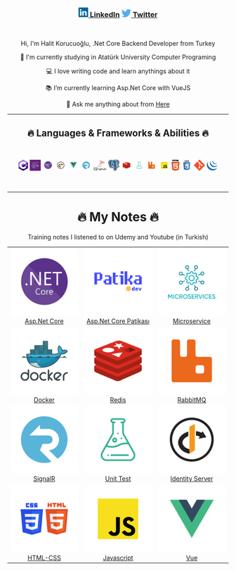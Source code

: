   <h3 align="center">
      <a href="https://www.linkedin.com/in/halitkorucuoglu" target="_blank" title="LinkedIn Profile"><img width="22" src="https://raw.githubusercontent.com/korucuoglu/korucuoglu/main/images/linkedin.svg"> LinkedIn</a>
      <a href="https://twitter.com/Korucuoglu16" target="_blank" title="Twitter Profile"><img width="22" src="https://raw.githubusercontent.com/korucuoglu/korucuoglu/main/images/twitter.png"> Twitter</a>
  </h3>

  <br>
  <div align="center">
    <p>Hi, I'm Halit Korucuoğlu, .Net Core Backend Developer from Turkey</p>
    <p>🔬 I'm currently studying in Atatürk University Computer Programing</p>
    <p>💻 I love writing code and learn anythings about it </p>
    <p>📚 I’m currently learning Asp.Net Core with VueJS </p>
   <p>
    💬 Ask me anything about from <a href="https://github.com/korucuoglu/korucuoglu/issues" title="Issues">Here</a> </p>
  </div>

  <hr>
  <h2 align="center">🔥 Languages & Frameworks & Abilities 🔥</h2>
  <br>
  <p align="center">
     <img title="C#" height="25" src="https://raw.githubusercontent.com/korucuoglu/korucuoglu/main/images/c-sharp.png">
     <img title="Entity Framework" height="25" src="https://raw.githubusercontent.com/korucuoglu/korucuoglu/main/images/ef-core.png">
     <img title=".Net Core" height="25" src="https://raw.githubusercontent.com/korucuoglu/korucuoglu/main/images/dotnet-core.svg">
     <img title="Identity Server" height="25" src="https://raw.githubusercontent.com/korucuoglu/korucuoglu/main/images/identity.svg">
     <img title="VueJs" height="25" src="https://raw.githubusercontent.com/korucuoglu/korucuoglu/main/images/vue.svg">
     <img title="SignalR" height="25" src="https://raw.githubusercontent.com/korucuoglu/korucuoglu/main/images/signalr.svg">
     <img title="MSSQL" height="25" src="https://raw.githubusercontent.com/korucuoglu/korucuoglu/main/images/mssql.png">
     <img title="Postgres" height="25" src="https://raw.githubusercontent.com/korucuoglu/korucuoglu/main/images/postgres.png">
     <img title="Redis" height="25" src="https://raw.githubusercontent.com/korucuoglu/korucuoglu/main/images/redis.svg">
     <img title="Unit Test" height="25" src="https://raw.githubusercontent.com/korucuoglu/korucuoglu/main/images/test.svg">
     <img title="RabbitMQ" height="25" src="https://raw.githubusercontent.com/korucuoglu/korucuoglu/main/images/rabbitmq.svg">
     <img title="Javascript" height="25" src="https://raw.githubusercontent.com/korucuoglu/korucuoglu/main/images/javascript.svg">
     <img title="HTML5" height="25" src="https://raw.githubusercontent.com/korucuoglu/korucuoglu/main/images/html5.svg">
     <img title="CSS" height="25" src="https://raw.githubusercontent.com/korucuoglu/korucuoglu/main/images/css.svg">
     <img title="Git" height="25" src="https://raw.githubusercontent.com/korucuoglu/korucuoglu/main/images/git.svg">
     <img title="JQuery" height="25" src="https://raw.githubusercontent.com/korucuoglu/korucuoglu/main/images/jquery.svg">
    
  </p>
  <br>
  <hr>
  <h1 align="center">🔥 My Notes 🔥</h1>

  <p align="center">Training notes I listened to on Udemy and Youtube (in Turkish)</p>

<div>
<table align="center">
  <tr width="100%" align="center">
    <td width= "33%">
      <a href="https://drive.google.com/file/d/12p4UyUdtLoz0vHDqmwl0z44jkVdyiprX/view"> <img src="https://raw.githubusercontent.com/korucuoglu/korucuoglu/main/images/dotnet-core.svg" width="100%"></a><br>
      <a href="https://drive.google.com/file/d/12p4UyUdtLoz0vHDqmwl0z44jkVdyiprX/view" target="_blank">Asp.Net Core</span></a>
    </td>
    <td width="33%">
      <a href="https://drive.google.com/file/d/19gfgNxv8EGWdkLs38_E8Po5fus9ImQqQ/view" target="_blank"><img src="https://raw.githubusercontent.com/korucuoglu/korucuoglu/main/images/patika.svg" width="100%"> </a><br>
      <a href="https://drive.google.com/file/d/19gfgNxv8EGWdkLs38_E8Po5fus9ImQqQ/view" target="blank">Asp.Net Core Patikası</a>
    </td>
      <td width="33%">
      <a href="https://drive.google.com/file/d/18I9NpnZXm_IknSZye7BJm8P5zgupZPpa/view"><img src="https://raw.githubusercontent.com/korucuoglu/korucuoglu/main/images/microservice.svg" width="100%"> </a> <br>
      <a href="https://drive.google.com/file/d/18I9NpnZXm_IknSZye7BJm8P5zgupZPpa/view" target="blank">Microservice</a>
  </tr>

   <tr width="100%" align="center">
    <td width= "33%">
    <a href="https://drive.google.com/file/d/15PD9wrxOsnxXRaHbtoOwXP81i1GNbnEY/view" target="_blank"><img src="https://raw.githubusercontent.com/korucuoglu/korucuoglu/main/images/docker.svg" width="100%"></a><br>
    <a href="https://drive.google.com/file/d/15PD9wrxOsnxXRaHbtoOwXP81i1GNbnEY/view" target="blank">Docker</a>
    </td>
    <td width="33%">
    <a href="https://drive.google.com/file/d/15LJbO8GfH_89gzjCN11evwxOVylMtp71/view" target="_blank"><img src="https://raw.githubusercontent.com/korucuoglu/korucuoglu/main/images/redis.svg" width="100%"></a><br>
    <a href="https://drive.google.com/file/d/15LJbO8GfH_89gzjCN11evwxOVylMtp71/view" target="blank">Redis</a>
    </td>
    <td width="33%">
    <a href="https://drive.google.com/file/d/1RwmsyIuT3riC7sCovGcd827pK2-uNUVV/view" target="_blank"><img src="https://raw.githubusercontent.com/korucuoglu/korucuoglu/main/images/rabbitmq.svg" width="100%"></a><br>
    <a href="https://drive.google.com/file/d/1RwmsyIuT3riC7sCovGcd827pK2-uNUVV/view" target="blank">RabbitMQ</a>
  </tr>

  <tr width="100%" align="center">
    <td width= "33%">
    <a href="https://drive.google.com/file/d/1Bg3-tV4vMRJn4-u9slbLKHIJAP0gtM8b/view" target="_blank"><img src="https://raw.githubusercontent.com/korucuoglu/korucuoglu/main/images/signalr.svg" width="100%"></a><br>
    <a href="https://drive.google.com/file/d/1Bg3-tV4vMRJn4-u9slbLKHIJAP0gtM8b/view" target="blank">SignalR</a>
    </td>
    <td width="33%">
    <a href="https://drive.google.com/file/d/1UjY5WV8qKcpcsgKMcaYjmqsCPy7boSgy/view" target="_blank"><img src="https://raw.githubusercontent.com/korucuoglu/korucuoglu/main/images/test.svg" width="100%"></a><br>
    <a href="https://drive.google.com/file/d/1UjY5WV8qKcpcsgKMcaYjmqsCPy7boSgy/view" target="blank">Unit Test</a>
    </td>
    <td width="33%">
    <a href="https://drive.google.com/file/d/12hZfDabcUWNzgJYAppVdTWUoeuDJOOl4/view" target="_blank"><img src="https://raw.githubusercontent.com/korucuoglu/korucuoglu/main/images/identity.svg" width="100%"><br></a>
    <a href="https://drive.google.com/file/d/12hZfDabcUWNzgJYAppVdTWUoeuDJOOl4/view" target="blank">Identity Server</a>
  </tr>

  <tr width="100%" align="center">
    <td width= "33%">
    <a href="https://drive.google.com/file/d/15agRhvRSZNx_dtfIPS5fLmiqls0T0s-m/view" target="_blank"><img src="https://raw.githubusercontent.com/korucuoglu/korucuoglu/main/images/htmlcss.svg" width="100%"></a><br>
    <a href="https://drive.google.com/file/d/15agRhvRSZNx_dtfIPS5fLmiqls0T0s-m/view" target="blank">HTML-CSS</a>
    </td>
    <td width="33%">
    <a href="https://drive.google.com/file/d/176f6H7Ls0CGqXQHX1mBtcs9u7EjfVd1r/view" target="_blank"><img src="https://raw.githubusercontent.com/korucuoglu/korucuoglu/main/images/javascript.svg" width="100%"></a><br>
    <a href="https://drive.google.com/file/d/176f6H7Ls0CGqXQHX1mBtcs9u7EjfVd1r/view" target="blank">Javascript</a>
    </td>
    <td width="33%">
    <a href="https://drive.google.com/file/d/156xDOTzgkMl2JhuY-3pbnN6I9qJXo2aB/view" target="_blank"><img src="https://raw.githubusercontent.com/korucuoglu/korucuoglu/main/images/vue.svg" width="100%"><a><br>
    <a href="https://drive.google.com/file/d/156xDOTzgkMl2JhuY-3pbnN6I9qJXo2aB/view" target="blank">Vue</a>
  </tr>
</table>

</div>
